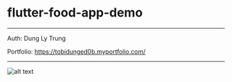 # flutter-food-app-demo
-----------------------------------------------------------

Auth: Dung Ly Trung

Portfolio: https://tobidunged0b.myportfolio.com/

-----------------------------------------------------------

![alt text](https://pro2-bar-s3-cdn-cf6.myportfolio.com/5ad24944-1173-429d-83a4-aad3f48792cc/7b63d110-dea7-4d89-b493-bec7977b95e1_rw_600.jpg?h=07371e88d8fd9f465646c747ea9f9b46)
